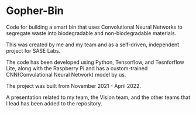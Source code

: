 # Gopher-Bin
Code for building a smart bin that uses Convolutional Neural Networks to segregate waste into biodegradable and non-biodegradable materials.


This was created by me and my team and as a self-driven, independent project for SASE Labs.

The code has been developed using Python, Tensorflow, and Tesnforflow Lite, along with the Raspberry Pi and has a custom-trained CNN(Convulational Neural Network) model by us.

The project was built from November 2021 - April 2022. 

A presentation related to my team, the Vision team, and the other teams that I lead has been added to the repository.

